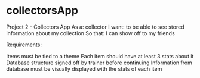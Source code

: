 # collectorsApp
Project 2 - Collectors App 
As a: collector
I want: to be able to see stored information about my collection
So that: I can show off to my friends

Requirements:

Items must be tied to a theme
Each item should have at least 3 stats about it
Database structure signed off by trainer before continuing
Information from database must be visually displayed with the stats of each item
